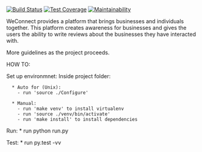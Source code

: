 [![Build Status](https://travis-ci.org/johnmutuma5/WeConnect.svg?branch=master)](https://travis-ci.org/johnmutuma5/WeConnect)
[![Test Coverage](https://api.codeclimate.com/v1/badges/a99a88d28ad37a79dbf6/test_coverage)](https://codeclimate.com/github/codeclimate/codeclimate/test_coverage)
[![Maintainability](https://api.codeclimate.com/v1/badges/a99a88d28ad37a79dbf6/maintainability)](https://codeclimate.com/github/codeclimate/codeclimate/maintainability)


WeConnect provides a platform that brings businesses and individuals together.
This platform creates awareness for businesses and gives the users the ability to write reviews about the businesses they have interacted with.  

More guidelines as the project proceeds.



HOW TO:

  Set up environmnet:
    Inside project folder:

      * Auto for (Unix):
        - run 'source ./Configure'

      * Manual:
        - run 'make venv' to install virtualenv
        - run 'source ./venv/bin/activate'
        - run 'make install' to install dependencies

  Run:
    * run python run.py

  Test:
    * run py.test -vv
